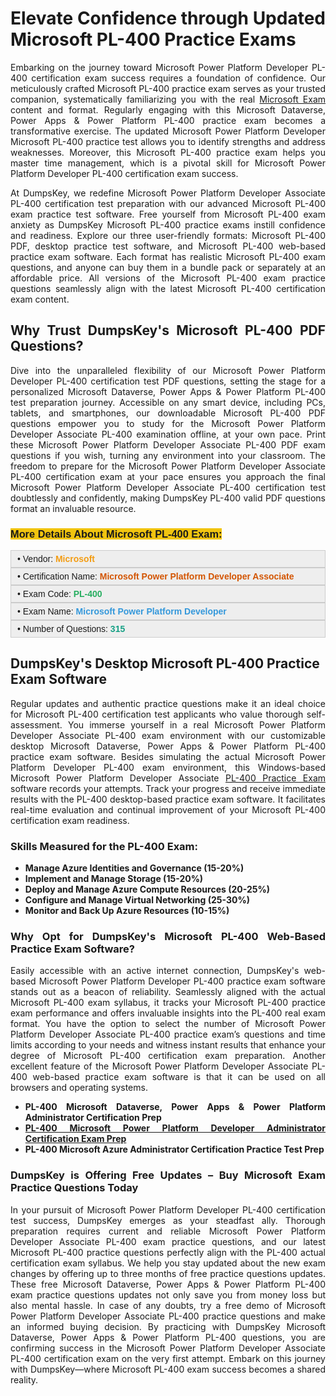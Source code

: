 <h1 style="text-align: justify;"><strong>Elevate Confidence through Updated Microsoft PL-400 Practice Exams</strong></h1>

<p style="text-align: justify;">Embarking on the journey toward Microsoft Power Platform Developer PL-400 certification exam success requires a foundation of confidence. Our meticulously crafted Microsoft PL-400 practice exam serves as your trusted companion, systematically familiarizing you with the real <a href="https://www.dumpskey.com/how-to-pass-microsoft-certification-exam">Microsoft Exam</a> content and format. Regularly engaging with this Microsoft Dataverse, Power Apps & Power Platform PL-400 practice exam becomes a transformative exercise. The updated Microsoft Power Platform Developer Microsoft PL-400 practice test allows you to identify strengths and address weaknesses. Moreover, this Microsoft PL-400 practice exam helps you master time management, which is a pivotal skill for Microsoft Power Platform Developer PL-400 certification exam success.</p>

<p style="text-align: justify;">At DumpsKey, we redefine Microsoft Power Platform Developer Associate PL-400 certification test preparation with our advanced Microsoft PL-400 exam practice test software. Free yourself from Microsoft PL-400 exam anxiety as DumpsKey Microsoft PL-400 practice exams instill confidence and readiness. Explore our three user-friendly formats: Microsoft PL-400 PDF, desktop practice test software, and Microsoft PL-400 web-based practice exam software. Each format has realistic Microsoft PL-400 exam questions, and anyone can buy them in a bundle pack or separately at an affordable price. All versions of the Microsoft PL-400 exam practice questions seamlessly align with the latest Microsoft PL-400 certification exam content.</p>

<h2 style="text-align: justify;"><strong>Why Trust DumpsKey's Microsoft PL-400</strong> <strong>PDF Questions?</strong></h2>

<p style="text-align: justify;">Dive into the unparalleled flexibility of our Microsoft Power Platform Developer PL-400 certification test PDF questions, setting the stage for a personalized Microsoft Dataverse, Power Apps & Power Platform PL-400 test preparation journey. Accessible on any smart device, including PCs, tablets, and smartphones, our downloadable Microsoft PL-400 PDF questions empower you to study for the Microsoft Power Platform Developer Associate PL-400 examination offline, at your own pace. Print these Microsoft Power Platform Developer Associate PL-400 PDF exam questions if you wish, turning any environment into your classroom. The freedom to prepare for the Microsoft Power Platform Developer Associate PL-400 certification exam at your pace ensures you approach the final Microsoft Power Platform Developer Associate PL-400 certification test doubtlessly and confidently, making DumpsKey PL-400 valid PDF questions format an invaluable resource.</p>

<h3 style="text-align: justify;"><strong><span style="font-family:Verdana,Geneva,sans-serif;"><span style="background-color:#f1c40f;">More Details About Microsoft PL-400 Exam:</span></span></strong></h3>

<div style="background: rgb(238, 238, 238); border: 1px solid rgb(204, 204, 204); padding: 5px 10px; text-align: justify;"><span style="font-size:14px;"><span style="font-family:Verdana,Geneva,sans-serif;">• Vendor: <span style="color:#f39c12;"><strong>Microsoft </strong></span></span></span></div>

<div style="background: rgb(238, 238, 238); border: 1px solid rgb(204, 204, 204); padding: 5px 10px; text-align: justify;"><span style="font-size:14px;"><span style="font-family:Verdana,Geneva,sans-serif;">• Certification Name: <span style="color:#d35400;"><strong>Microsoft Power Platform Developer Associate</strong></span></span></span></div>

<div style="background: rgb(238, 238, 238); border: 1px solid rgb(204, 204, 204); padding: 5px 10px; text-align: justify;"><span style="font-size:14px;"><span style="font-family:Verdana,Geneva,sans-serif;">• Exam Code: <strong><span style="color:#27ae60;">PL-400</span> </strong></span></span></div>

<div style="background: rgb(238, 238, 238); border: 1px solid rgb(204, 204, 204); padding: 5px 10px; text-align: justify;"><span style="font-size:14px;"><span style="font-family:Verdana,Geneva,sans-serif;">• Exam Name: <span style="color:#3498db;"><strong>Microsoft Power Platform Developer </strong></span></span></span></div>

<div style="background: rgb(238, 238, 238); border: 1px solid rgb(204, 204, 204); padding: 5px 10px; text-align: justify;"><span style="font-size:14px;"><span style="font-family:Verdana,Geneva,sans-serif;">• Number of Questions:<span style="color:#16a085;"> </span><strong><span style="color:#16a085;">315</span> </strong></span></span></div>

<h2><strong>DumpsKey's Desktop Microsoft PL-400</strong> <strong>Practice Exam Software</strong></h2>

<p style="text-align: justify;">Regular updates and authentic practice questions make it an ideal choice for Microsoft PL-400 certification test applicants who value thorough self-assessment. You immerse yourself in a real Microsoft Power Platform Developer Associate PL-400 exam environment with our customizable desktop Microsoft Dataverse, Power Apps & Power Platform PL-400 practice exam software. Besides simulating the actual Microsoft Power Platform Developer PL-400 exam environment, this Windows-based Microsoft Power Platform Developer Associate <a href="https://www.dumpskey.com/microsoft/microsoft-pl-400-practice-questions">PL-400 Practice Exam</a> software records your attempts. Track your progress and receive immediate results with the PL-400 desktop-based practice exam software. It facilitates real-time evaluation and continual improvement of your Microsoft PL-400 certification exam readiness.</p>

<h3><strong>Skills Measured for the PL-400 Exam:</strong></h3>

<ul>
	<li><strong>Manage Azure Identities and Governance (15-20%)</strong></li>
	<li><strong>Implement and Manage Storage (15-20%)</strong></li>
	<li><strong>Deploy and Manage Azure Compute Resources (20-25%)</strong></li>
	<li><strong>Configure and Manage Virtual Networking (25-30%)</strong></li>
	<li><strong>Monitor and Back Up Azure Resources (10-15%)</strong></li>
</ul>

<h3 style="text-align: justify;"><strong>Why Opt for DumpsKey's Microsoft PL-400</strong> <strong>Web-Based Practice Exam Software?</strong></h3>

<p style="text-align: justify;">Easily accessible with an active internet connection, DumpsKey's web-based Microsoft Power Platform Developer PL-400 practice exam software stands out as a beacon of reliability. Seamlessly aligned with the actual Microsoft PL-400 exam syllabus, it tracks your Microsoft PL-400 practice exam performance and offers invaluable insights into the PL-400 real exam format. You have the option to select the number of Microsoft Power Platform Developer Associate PL-400 practice exam’s questions and time limits according to your needs and witness instant results that enhance your degree of Microsoft PL-400 certification exam preparation. Another excellent feature of the Microsoft Power Platform Developer Associate PL-400 web-based practice exam software is that it can be used on all browsers and operating systems.</p>

<ul>
	<li style="text-align: justify;"><strong>PL-400 Microsoft Dataverse, Power Apps & Power Platform Administrator Certification Prep</strong></li>
	<li style="text-align: justify;"><a href="https://www.dumpskey.com/microsoft/pl-400-braindumps"><strong>PL-400 Microsoft Power Platform Developer Administrator Certification Exam Prep</strong></a></li>
	<li style="text-align: justify;"><strong>PL-400 Microsoft Azure Administrator Certification Practice Test Prep</strong></li>
</ul>

<h3 style="text-align: justify;"><strong>DumpsKey is Offering Free Updates – Buy Microsoft Exam Practice Questions Today</strong></h3>

<p style="text-align: justify;">In your pursuit of Microsoft Power Platform Developer PL-400 certification test success, DumpsKey emerges as your steadfast ally. Thorough preparation requires current and reliable Microsoft Power Platform Developer Associate PL-400 exam practice questions, and our latest Microsoft PL-400 practice questions perfectly align with the PL-400 actual certification exam syllabus. We help you stay updated about the new exam changes by offering up to three months of free practice questions updates. These free Microsoft Dataverse, Power Apps & Power Platform PL-400 exam practice questions updates not only save you from money loss but also mental hassle. In case of any doubts, try a free demo of Microsoft Power Platform Developer Associate PL-400 practice questions and make an informed buying decision. By practicing with DumpsKey Microsoft Dataverse, Power Apps & Power Platform PL-400 questions, you are confirming success in the Microsoft Power Platform Developer Associate PL-400 certification exam on the very first attempt. Embark on this journey with DumpsKey—where Microsoft PL-400 exam success becomes a shared reality.</p>
